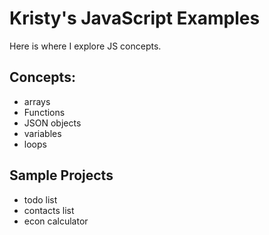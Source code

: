 # Kristy's JavaScript Examples

Here is where I explore JS concepts.


## Concepts:
- arrays
- Functions
- JSON objects
- variables
- loops


## Sample Projects
* todo list
* contacts list 
* econ calculator
